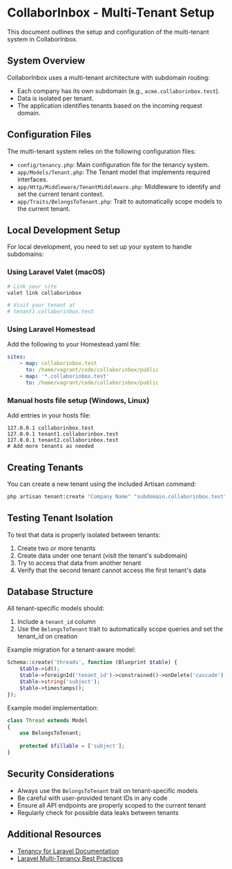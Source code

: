 # CollaborInbox - Multi-Tenant Setup

This document outlines the setup and configuration of the multi-tenant system in CollaborInbox.

## System Overview

CollaborInbox uses a multi-tenant architecture with subdomain routing:
- Each company has its own subdomain (e.g., `acme.collaborinbox.test`).
- Data is isolated per tenant.
- The application identifies tenants based on the incoming request domain.

## Configuration Files

The multi-tenant system relies on the following configuration files:
- `config/tenancy.php`: Main configuration file for the tenancy system.
- `app/Models/Tenant.php`: The Tenant model that implements required interfaces.
- `app/Http/Middleware/TenantMiddleware.php`: Middleware to identify and set the current tenant context.
- `app/Traits/BelongsToTenant.php`: Trait to automatically scope models to the current tenant.

## Local Development Setup

For local development, you need to set up your system to handle subdomains:

### Using Laravel Valet (macOS)

```bash
# Link your site
valet link collaborinbox

# Visit your tenant at
# tenant1.collaborinbox.test
```

### Using Laravel Homestead

Add the following to your Homestead.yaml file:
```yaml
sites:
    - map: collaborinbox.test
      to: /home/vagrant/code/collaborinbox/public
    - map: '*.collaborinbox.test'
      to: /home/vagrant/code/collaborinbox/public
```

### Manual hosts file setup (Windows, Linux)

Add entries in your hosts file:
```
127.0.0.1 collaborinbox.test
127.0.0.1 tenant1.collaborinbox.test
127.0.0.1 tenant2.collaborinbox.test
# Add more tenants as needed
```

## Creating Tenants

You can create a new tenant using the included Artisan command:

```bash
php artisan tenant:create "Company Name" "subdomain.collaborinbox.test"
```

## Testing Tenant Isolation

To test that data is properly isolated between tenants:

1. Create two or more tenants
2. Create data under one tenant (visit the tenant's subdomain)
3. Try to access that data from another tenant
4. Verify that the second tenant cannot access the first tenant's data

## Database Structure

All tenant-specific models should:
1. Include a `tenant_id` column
2. Use the `BelongsToTenant` trait to automatically scope queries and set the tenant_id on creation

Example migration for a tenant-aware model:

```php
Schema::create('threads', function (Blueprint $table) {
    $table->id();
    $table->foreignId('tenant_id')->constrained()->onDelete('cascade');
    $table->string('subject');
    $table->timestamps();
});
```

Example model implementation:

```php
class Thread extends Model
{
    use BelongsToTenant;
    
    protected $fillable = ['subject'];
}
```

## Security Considerations

- Always use the `BelongsToTenant` trait on tenant-specific models
- Be careful with user-provided tenant IDs in any code
- Ensure all API endpoints are properly scoped to the current tenant
- Regularly check for possible data leaks between tenants

## Additional Resources

- [Tenancy for Laravel Documentation](https://tenancyforlaravel.com/docs/tenancy/3.x/)
- [Laravel Multi-Tenancy Best Practices](https://laravel-news.com/multi-tenancy-in-laravel) 